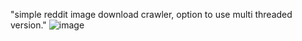 "simple reddit image download crawler, option to use multi threaded version."
 ![image](http://i5.photobucket.com/albums/y158/pairenoid/Capture_zps10e3ec2b.jpg)
